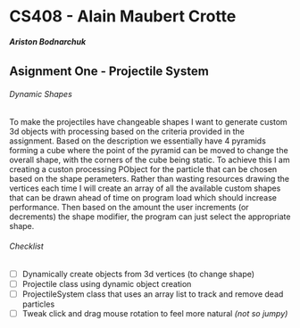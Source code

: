 # CS408 - Alain Maubert Crotte

###### **Ariston Bodnarchuk**

## Asignment One - Projectile System 

###### Dynamic Shapes
To make the projectiles have changeable shapes I want to generate custom 3d objects with processing based on the criteria provided in the assignment.
Based on the description we essentially have 4 pyramids forming a cube where the point of the pyramid can be moved to change the overall shape, with the corners of the cube being static. To achieve this I am creating a custon processing PObject for the particle that can be chosen based on the shape perameters. Rather than wasting resources drawing the vertices each time I will create an array of all the available custom shapes that can be drawn ahead of time on program load which should increase performance. Then based on the amount the user increments (or decrements) the shape modifier, the program can just select the appropriate shape. 

###### Checklist 
- [ ] Dynamically create objects from 3d vertices (to change shape)
- [ ] Projectile class using dynamic object creation
- [ ] ProjectileSystem class that uses an array list to track and remove dead particles
- [ ] Tweak click and drag mouse rotation to feel more natural *(not so jumpy)*

